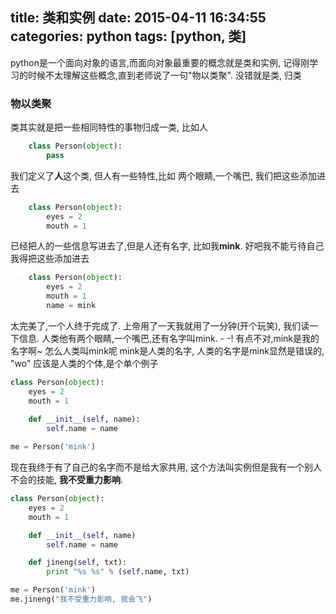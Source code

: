 title: 类和实例
date: 2015-04-11 16:34:55
categories: python
tags: [python, 类]
---
python是一个面向对象的语言,而面向对象最重要的概念就是类和实例, 记得刚学习的时候不太理解这些概念,直到老师说了一句"物以类聚". 没错就是类, 归类
### 物以类聚
类其实就是把一些相同特性的事物归成一类, 比如人
```python    
    class Person(object):
        pass
```
<!--more-->
我们定义了**人**这个类, 但人有一些特性,比如 两个眼睛,一个嘴巴, 我们把这些添加进去
```python
    class Person(object):
        eyes = 2
        mouth = 1
```

已经把人的一些信息写进去了,但是人还有名字, 比如我**mink**. 好吧我不能亏待自己我得把这些添加进去
```python  
    class Person(object):
        eyes = 2
        mouth = 1
        name = mink
```
太完美了,一个人终于完成了. 上帝用了一天我就用了一分钟(开个玩笑), 我们读一下信息. 人类他有两个眼睛,一个嘴巴,还有名字叫mink. - -! 有点不对,mink是我的名字啊~ 怎么人类叫mink呢 
mink是人类的名字, 人类的名字是mink显然是错误的, "wo" 应该是人类的个体,是个单个例子 
```python   
class Person(object):
    eyes = 2
    mouth = 1
    
    def __init__(self, name):
        self.name = name 

me = Person('mink')
```

现在我终于有了自己的名字而不是给大家共用, 这个方法叫实例但是我有一个别人不会的技能, **我不受重力影响**.

```python
class Person(object):
    eyes = 2
    mouth = 1

    def __init__(self, name)
        self.name = name 

    def jineng(self, txt):
        print "%s %s" % (self.name, txt)

me = Person('mink')
me.jineng("我不受重力影响, 我会飞")
```
